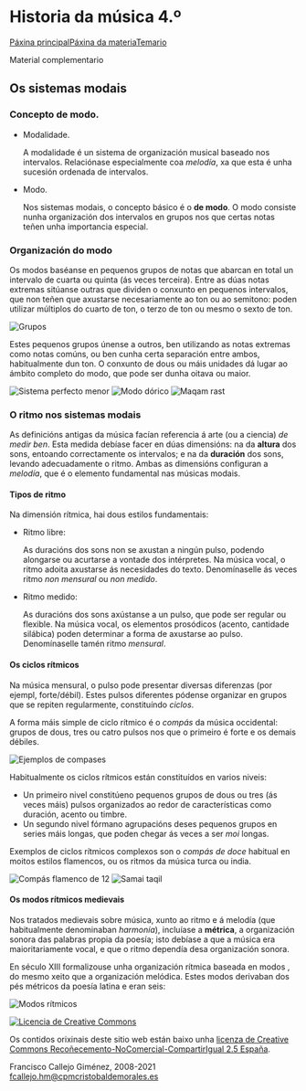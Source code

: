# Historia da música 4.º

[Páxina principal](http://traductor.dacoruna.gal/frontal_2013/urlTranslate.php?direccion3=es-gl&inurl=/../index.php)[Páxina da materia](http://traductor.dacoruna.gal/frontal_2013/urlTranslate.php?direccion3=es-gl&inurl=/index.php)[Temario](http://traductor.dacoruna.gal/frontal_2013/urlTranslate.php?direccion3=es-gl&inurl=/index.php?page=Temario4.html)

Material complementario

## Os sistemas modais

### Concepto de modo.

- Modalidade.

  A modalidade é un sistema de organización musical baseado nos intervalos. Relaciónase especialmente coa *melodía*, xa que esta é unha sucesión ordenada de intervalos.

- Modo.

  Nos sistemas modais, o concepto básico é o **de modo**. O modo consiste nunha organización dos intervalos en grupos nos que certas notas teñen unha importancia especial.

### Organización do modo

Os modos baséanse en pequenos grupos de notas que abarcan en total un intervalo de cuarta ou quinta (ás veces terceira). Entre as dúas notas extremas sitúanse outras que dividen o conxunto en pequenos intervalos, que non teñen que axustarse necesariamente ao ton ou ao semitono: poden utilizar múltiplos do cuarto de ton, o terzo de ton ou mesmo o sexto de ton.

![Grupos](https://www.franciscocallejo.es/hm4/modalidad/grupos.png)

Estes pequenos grupos únense a outros, ben utilizando as notas extremas como notas comúns, ou ben cunha certa separación entre ambos, habitualmente dun ton. O conxunto de dous ou máis unidades dá lugar ao ámbito completo do modo, que pode ser dunha oitava ou maior.

![Sistema perfecto menor](https://www.franciscocallejo.es/hm4/modalidad/escalas-1.png)
![Modo dórico](https://www.franciscocallejo.es/hm4/modalidad/escalas-2.png)
![Maqam rast](https://www.franciscocallejo.es/hm4/modalidad/escalas-3.png)

### O ritmo nos sistemas modais

As definicións antigas da música facían referencia á arte (ou a ciencia) *de medir ben*. Esta medida debíase facer en dúas dimensións: na da **altura** dos sons, entoando correctamente os intervalos; e na da **duración** dos sons, levando adecuadamente o ritmo. Ambas as dimensións configuran a *melodía*, que é o elemento fundamental nas músicas modais.

#### Tipos de ritmo

Na dimensión rítmica, hai dous estilos fundamentais:

- Ritmo libre:

  As duracións dos sons non se axustan a ningún pulso, podendo alongarse ou acurtarse a vontade dos intérpretes. Na música vocal, o ritmo adoita axustarse ás necesidades do texto. Denomínaselle ás veces ritmo *non mensural* ou *non medido*.

- Ritmo medido:

  As duracións dos sons axústanse a un pulso, que pode ser regular ou flexible. Na música vocal, os elementos prosódicos (acento, cantidade silábica) poden determinar a forma de axustarse ao pulso. Denomínaselle tamén ritmo *mensural*.

#### Os ciclos rítmicos

Na música mensural, o pulso pode presentar diversas diferenzas (por ejempl, forte/débil). Estes pulsos diferentes pódense organizar en grupos que se repiten regularmente, constituíndo *ciclos*.

A forma máis simple de ciclo rítmico é o *compás* da música occidental: grupos de dous, tres ou catro pulsos nos que o primeiro é forte e os demais débiles.

![Ejemplos de compases](https://www.franciscocallejo.es/hm4/modalidad/compases.png)

Habitualmente os ciclos rítmicos están constituídos en varios niveis:

- Un primeiro nivel constitúeno pequenos grupos de dous ou tres (ás veces máis) pulsos organizados ao redor de características como duración, acento ou timbre.
- Un segundo nivel fórmano agrupacións deses pequenos grupos en series máis longas, que poden chegar ás veces a ser *moi* longas.

Exemplos de ciclos rítmicos complexos son o *compás de doce* habitual en moitos estilos flamencos, ou os ritmos da música turca ou india.

![Compás flamenco de 12](https://www.franciscocallejo.es/hm4/modalidad/ciclos-1.png)
![Samai taqil](https://www.franciscocallejo.es/hm4/modalidad/ciclos-2.png)

#### Os modos rítmicos medievais

Nos tratados medievais sobre música, xunto ao ritmo e á melodía (que habitualmente denominaban *harmonía*), incluíase a **métrica**, a organización sonora das palabras propia da poesía; isto debíase a que a música era maioritariamente vocal, e que o ritmo dependía desa organización sonora.

En século XIII formalizouse unha organización rítmica baseada en modos , do mesmo xeito que a organización melódica. Estes modos derivaban dos pés métricos da poesía latina e eran seis:

![Modos rítmicos](https://www.franciscocallejo.es/hm4/modalidad/modosritmicos.png)

[![Licencia de Creative Commons](https://i.creativecommons.org/l/by-nc-sa/2.5/es/88x31.png)](http://creativecommons.org/licenses/by-nc-sa/2.5/es/)

Os contidos orixinais deste sitio web están baixo unha [licenza de Creative Commons Recoñecemento-NoComercial-CompartirIgual 2.5 España](http://creativecommons.org/licenses/by-nc-sa/2.5/es/).

Francisco Callejo Giménez, 2008-2021
[fcallejo.hm@cpmcristobaldemorales.es](http://traductor.dacoruna.gal/frontal_2013/urlTranslate.php?direccion3=es-gl&inurl=/mailto:fcallejo.hm@cpmcristobaldemorales.es)